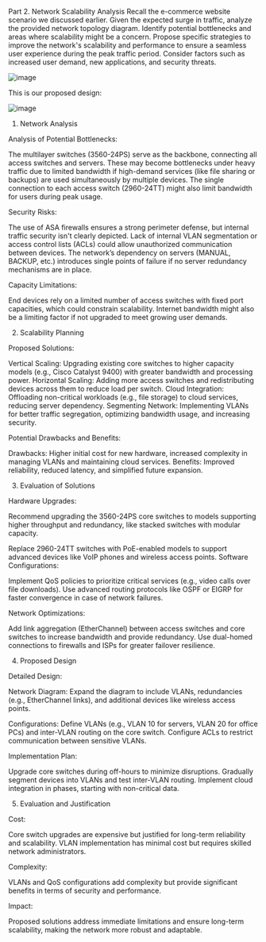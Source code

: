Part 2. Network Scalability Analysis
Recall the e-commerce website scenario we discussed earlier. Given the expected surge in traffic, analyze the provided network topology diagram. Identify potential bottlenecks and areas where scalability might be a concern. Propose specific strategies to improve the network's scalability and performance to ensure a seamless user experience during the peak traffic period. Consider factors such as increased user demand, new applications, and security threats.

![image](https://github.com/user-attachments/assets/8e85686f-5395-4a20-865b-db90a214dfac)


This is our proposed design:

![image](https://github.com/user-attachments/assets/508fd015-d01b-4064-b512-4cf6185dafb4)





1. Network Analysis
   
Analysis of Potential Bottlenecks:

The multilayer switches (3560-24PS) serve as the backbone, connecting all access switches and servers. These may become bottlenecks under heavy traffic due to limited bandwidth if high-demand services (like file sharing or backups) are used simultaneously by multiple devices.
The single connection to each access switch (2960-24TT) might also limit bandwidth for users during peak usage.

Security Risks:

The use of ASA firewalls ensures a strong perimeter defense, but internal traffic security isn't clearly depicted. Lack of internal VLAN segmentation or access control lists (ACLs) could allow unauthorized communication between devices.
The network’s dependency on servers (MANUAL, BACKUP, etc.) introduces single points of failure if no server redundancy mechanisms are in place.

Capacity Limitations:

End devices rely on a limited number of access switches with fixed port capacities, which could constrain scalability.
Internet bandwidth might also be a limiting factor if not upgraded to meet growing user demands.


2. Scalability Planning
   
Proposed Solutions:

Vertical Scaling: Upgrading existing core switches to higher capacity models (e.g., Cisco Catalyst 9400) with greater bandwidth and processing power.
Horizontal Scaling: Adding more access switches and redistributing devices across them to reduce load per switch.
Cloud Integration: Offloading non-critical workloads (e.g., file storage) to cloud services, reducing server dependency.
Segmenting Network: Implementing VLANs for better traffic segregation, optimizing bandwidth usage, and increasing security.

Potential Drawbacks and Benefits:

Drawbacks: Higher initial cost for new hardware, increased complexity in managing VLANs and maintaining cloud services.
Benefits: Improved reliability, reduced latency, and simplified future expansion.


3. Evaluation of Solutions
   
Hardware Upgrades:

Recommend upgrading the 3560-24PS core switches to models supporting higher throughput and redundancy, like stacked switches with modular capacity.

Replace 2960-24TT switches with PoE-enabled models to support advanced devices like VoIP phones and wireless access points.
Software Configurations:

Implement QoS policies to prioritize critical services (e.g., video calls over file downloads).
Use advanced routing protocols like OSPF or EIGRP for faster convergence in case of network failures.

Network Optimizations:

Add link aggregation (EtherChannel) between access switches and core switches to increase bandwidth and provide redundancy.
Use dual-homed connections to firewalls and ISPs for greater failover resilience.



4. Proposed Design
   
Detailed Design:

Network Diagram: Expand the diagram to include VLANs, redundancies (e.g., EtherChannel links), and additional devices like wireless access points.

Configurations:
Define VLANs (e.g., VLAN 10 for servers, VLAN 20 for office PCs) and inter-VLAN routing on the core switch.
Configure ACLs to restrict communication between sensitive VLANs.

Implementation Plan:

Upgrade core switches during off-hours to minimize disruptions.
Gradually segment devices into VLANs and test inter-VLAN routing.
Implement cloud integration in phases, starting with non-critical data.


5. Evaluation and Justification
   
Cost:

Core switch upgrades are expensive but justified for long-term reliability and scalability.
VLAN implementation has minimal cost but requires skilled network administrators.

Complexity:

VLANs and QoS configurations add complexity but provide significant benefits in terms of security and performance.

Impact:

Proposed solutions address immediate limitations and ensure long-term scalability, making the network more robust and adaptable.
